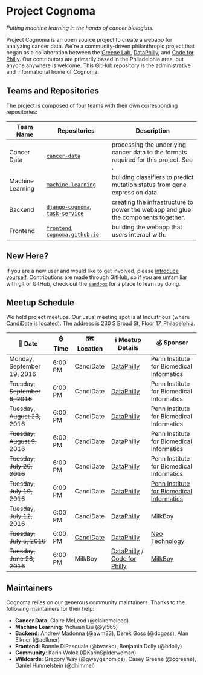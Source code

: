 # Project Cognoma

_Putting machine learning in the hands of cancer biologists._

Project Cognoma is an open source project to create a webapp for analyzing cancer data. We're a community-driven philanthropic project that began as a collaboration between the [Greene Lab](http://www.greenelab.com/ "Greene Lab at Penn"), [DataPhilly](https://www.meetup.com/DataPhilly/ "DataPhilly Meetup"), and [Code for Philly](https://codeforphilly.org/ "Code for Philly"). Our contributors are primarily based in the Philadelphia area, but anyone anywhere is welcome. This GitHub repository is the administrative and informational home of Cognoma.

## Teams and Repositories

The project is composed of four teams with their own corresponding repositories:

| Team Name | Repositories | Description |
|-----------|--------------|-------------|
| Cancer Data | [`cancer-data`](https://github.com/cognoma/cancer-data) | processing the underlying cancer data to the formats required for this project. See . |
| Machine Learning | [`machine-learning`](https://github.com/cognoma/machine-learning) | building classifiers to predict mutation status from gene expression data. |
| Backend | [`django-cognoma`](https://github.com/cognoma/django-cognoma), [`task-service`](https://github.com/cognoma/task-service) | creating the infrastructure to power the webapp and glue the components together. |
| Frontend | [`frontend`](https://github.com/cognoma/frontend), [`cognoma.github.io`](https://github.com/cognoma/cognoma.github.io) | building the webapp that users interact with. |

## New Here?

If you are a new user and would like to get involved, please [introduce yourself](https://github.com/cognoma/cognoma/issues/2 "Issue #2: Introduce yourself here to get involved"). Contributions are made through GitHub, so if you are unfamiliar with git or GitHub, check out the [`sandbox`](https://github.com/cognoma/sandbox) for a place to learn by doing.

## Meetup Schedule

We hold project meetups. Our usual meeting spot is at Industrious (where CandiDate is located). The address is [230 S Broad St, Floor 17, Philadelphia](https://goo.gl/maps/Anoo4SUE9At "Google Maps").

| 📅 Date | ⌚ Time | 🗺 Location | ℹ️ Meetup Details | 💰 Sponsor |
|--------|---------|-----------|-----------|-------------|
| Monday, September 19, 2016 | 6:00 PM | CandiDate | [DataPhilly](https://www.meetup.com/DataPhilly/events/234124464/) | Penn Institute for Biomedical Informatics |
| ~~Tuesday, September 6, 2016~~ | 6:00 PM | CandiDate | [DataPhilly](https://www.meetup.com/DataPhilly/events/233403039/) | Penn Institute for Biomedical Informatics |
| ~~Tuesday, August 23, 2016~~ | 6:00 PM | CandiDate | [DataPhilly](https://www.meetup.com/DataPhilly/events/233403001/) | Penn Institute for Biomedical Informatics |
| ~~Tuesday, August 9, 2016~~ | 6:00 PM | CandiDate | [DataPhilly](https://www.meetup.com/DataPhilly/events/233070705/) | Penn Institute for Biomedical Informatics |
| ~~Tuesday, July 26, 2016~~ | 6:00 PM | CandiDate | [DataPhilly](https://www.meetup.com/DataPhilly/events/232785717/) | Penn Institute for Biomedical Informatics |
| ~~Tuesday, July 19, 2016~~ | 6:00 PM | CandiDate | [DataPhilly](https://www.meetup.com/DataPhilly/events/232591931/) | [Penn Institute for Biomedical Informatics](http://upibi.org/) |
| ~~Tuesday, July 12, 2016~~ | 6:00 PM | CandiDate | [DataPhilly](https://www.meetup.com/DataPhilly/events/232470548/) | MilkBoy |
| ~~Tuesday, July 5, 2016~~ | 6:00 PM | [CandiDate](http://www.candidatephilly.com/) | [DataPhilly](https://www.meetup.com/DataPhilly/events/232137908/) | [Neo Technology](https://neo4j.com/) |
| ~~Tuesday, June 28, 2016~~ | 6:00 PM | MilkBoy | [DataPhilly](https://www.meetup.com/DataPhilly/events/230814092/) / [Code for Philly](http://www.meetup.com/Code-for-Philly/events/230802415/) | [MilkBoy](http://www.milkboyphilly.com/) |

## Maintainers

Cognoma relies on our generous community maintainers. Thanks to the following maintainers for their help:

+ **Cancer Data**: Claire McLeod (@clairemcleod)
+ **Machine Learning**: Yichuan Liu (@yl565)
+ **Backend**: Andrew Madonna (@awm33), Derek Goss (@dcgoss), Alan Elkner (@aelkner)
+ **Frontend**: Bonnie DiPasquale (@bvasko), Benjamin Dolly (@bdolly)
+ **Community**: Karin Wolok (@KarinSpiderwoman)
+ **Wildcards**: Gregory Way (@gwaygenomics), Casey Greene (@cgreene), Daniel Himmelstein (@dhimmel)
